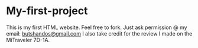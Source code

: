# My-first-project
This is my first HTML website. Feel free to fork. Just ask permission @ my email: butshandos@gmail.com
I also take credit for the review I made on the MiTraveler 7D-1A.
